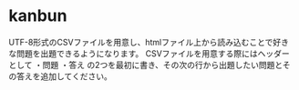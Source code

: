 # kanbun
UTF-8形式のCSVファイルを用意し、htmlファイル上から読み込むことで好きな問題を出題できるようになります。
CSVファイルを用意する際にはヘッダーとして
・問題
・答え
の2つを最初に書き、その次の行から出題したい問題とその答えを追加してください。
